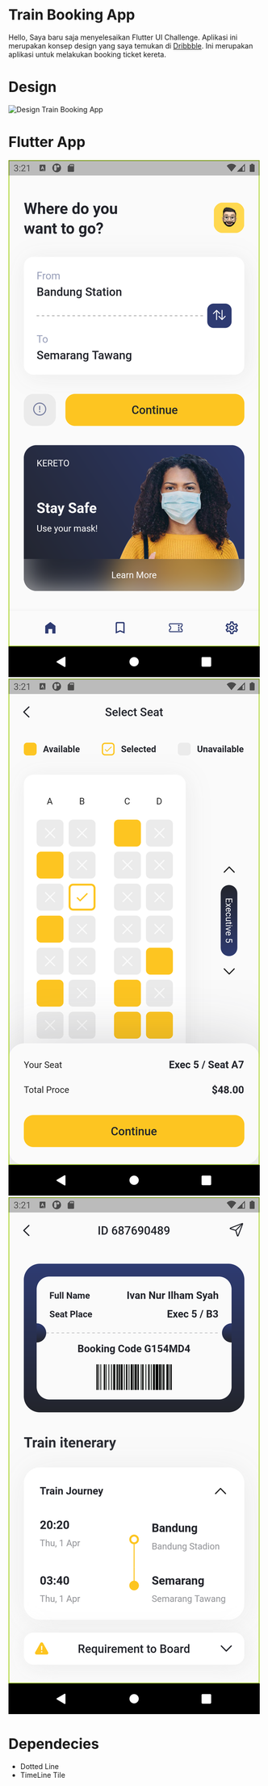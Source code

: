 # Train Booking App

Hello, Saya baru saja menyelesaikan Flutter UI Challenge. Aplikasi ini merupakan konsep design yang saya temukan di [Dribbble](https://dribbble.com/shots/15418720-Train-Booking-App). Ini merupakan aplikasi untuk melakukan booking ticket kereta.

# Design
![Design Train Booking App](/assets/images/design.png)

# Flutter App
![Flutter Train Booking App](/assets/images/app1.png)
![Flutter Train Booking App](/assets/images/app2.png)
![Flutter Train Booking App](/assets/images/app3.png)

# Dependecies
- Dotted Line
- TimeLine Tile